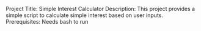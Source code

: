 Project Title: Simple Interest Calculator
Description: This project provides a simple script to calculate simple interest based on user inputs.
Prerequisites: Needs bash to run
